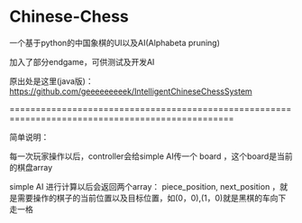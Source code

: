# Chinese-Chess

一个基于python的中国象棋的UI以及AI(Alphabeta pruning)

加入了部分endgame，可供测试及开发AI

原出处是这里(java版)： https://github.com/geeeeeeeeek/IntelligentChineseChessSystem

=================================================================================================

简单说明：

每一次玩家操作以后，controller会给simple AI传一个 board ，这个board是当前的棋盘array

simple AI 进行计算以后会返回两个array： piece_position, next_position ，就是需要操作的棋子的当前位置以及目标位置，如(0，0),(1，0)就是黑棋的车向下走一格